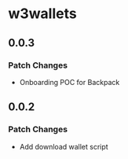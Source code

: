 # w3wallets

## 0.0.3

### Patch Changes

- Onboarding POC for Backpack

## 0.0.2

### Patch Changes

- Add download wallet script
